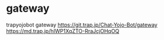 # gateway
trapyojobot gateway
https://git.trap.jp/Chat-Yojo-Bot/gateway
https://md.trap.jp/hIWP1XqZTO-RraJcjOHqOQ
